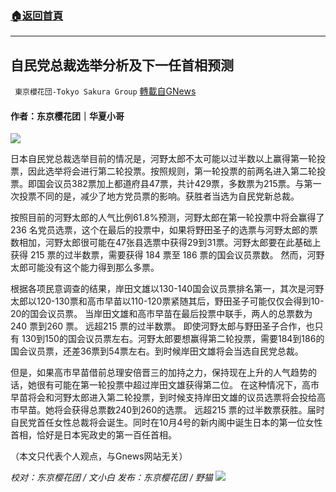 ###  [:house:返回首頁](https://github.com/ourhimalayas/txt)
---


## 自民党总裁选举分析及下一任首相预测
` 東京櫻花団-Tokyo Sakura Group` [轉載自GNews](https://gnews.org/zh-hans/1550108/)

#### 作者：东京樱花团｜华夏小哥

![](https://assets.gnews.org/wp-content/uploads/2021/09/自民党总裁xuanj.png)

日本自民党总裁选举目前的情况是，河野太郎不太可能以过半数以上赢得第一轮投票，因此选举将会进行第二轮投票。按照规则，第一轮投票的前两名进入第二轮投票。即国会议员382票加上都道府县47票，共计429票，多数票为215票。与第一次投票不同的是，减少了地方党员票的影响。获胜者当选为自民党新总裁。

按照目前的河野太郎的人气比例61.8%预测，河野太郎在第一轮投票中将会赢得了236 名党员选票，这个在最后的投票中，如果将野田圣子的选票与河野太郎的票数相加，河野太郎很可能在47张县选票中获得29到31票。河野太郎要在此基础上获得 215 票的过半数票，需要获得 184 票至 186 票的国会议员票数。 然而，河野太郎可能没有这个能力得到那么多票。

根据各项民意调查的结果，岸田文雄以130-140国会议员票排名第一，其次是河野太郎以120-130票和高市早苗以110-120票紧随其后，野田圣子可能仅仅会得到10-20的国会议员票。 当岸田文雄和高市早苗在最后投票中联手，两人的总票数为 240 票到260 票。 远超215 票的过半数票。 即使河野太郎与野田圣子合作，也只有 130到150的国会议员票左右。河野太郎要想赢得第二轮投票，需要184到186的国会议员票，还差36票到54票左右。到时候岸田文雄将会当选自民党总裁。

但是，如果高市早苗借前总理安倍晋三的加持之力，保持现在上升的人气趋势的话，她很有可能在第一轮投票中超过岸田文雄获得第二位。 在这种情况下，高市早苗将会和河野太郎进入第二轮投票，到时候支持岸田文雄的议员选票将会投给高市早苗。她将会获得总票数240到260的选票。 远超215 票的过半数票获胜。届时自民党首任女性总裁将会诞生。同时在10月4号的新内阁中诞生日本的第一位女性首相，恰好是日本宪政史的第一百任首相。

（本文只代表个人观点，与Gnews网站无关）

*校对：东京樱花团 / 文小白*
*发布：东京樱花团 / 野猫*
![](https://assets.gnews.org/wp-content/uploads/2021/09/image0-1-18.jpg)
